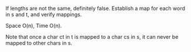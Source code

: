 
If lengths are not the same, definitely false.  Establish a map for each word in s and t, and verify mappings.   

Space O(n), Time O(n).  

Note that once a char ct in t is mapped to a char cs in s, it can never be mapped to other chars in s.  

